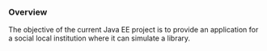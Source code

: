 ### Overview

The objective of the current Java EE project is to provide an application for a social local institution where it can simulate a library.
